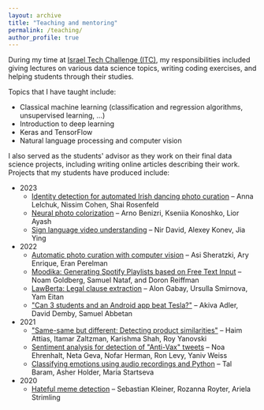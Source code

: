 ```yaml
---
layout: archive
title: "Teaching and mentoring"
permalink: /teaching/
author_profile: true
---
```


During my time at [Israel Tech Challenge (ITC)](https://www.itc.tech/), my responsibilities included giving lectures on various data science topics, writing coding exercises, and helping students through their studies.

Topics that I have taught include:
* Classical machine learning (classification and regression algorithms, unsupervised learning, ...)
* Introduction to deep learning
* Keras and TensorFlow
* Natural language processing and computer vision

I also served as the students' advisor as they work on their final data science projects, including writing online articles describing their work. Projects that my students have produced include:

* 2023
  * [Identity detection for automated Irish dancing photo curation](https://medium.com/@annalelchuk/automatic-photos-sorting-8b232f1f745a) – Anna Lelchuk, Nissim Cohen, Shai Rosenfeld
  * [Neural photo colorization](https://medium.com/@arno.benizri/colorizing-black-white-pictures-with-neural-networks-an-odyssey-8ff54e8c5bd3) – Arno Benizri, Kseniia Konoshko, Lior Ayash
  * [Sign language video understanding](https://medium.com/@oronird/sign-language-video-translator-8bc80480fbf5) – Nir David, Alexey Konev, Jia Ying
* 2022
  * [Automatic photo curation with computer vision](https://medium.com/@asisher/how-to-choose-your-good-photos-by-ai-4dfe0e8bbb10) – Asi Sheratzki, Ary Enrique, Eran Perelman
  * [Moodika: Generating Spotify Playlists based on Free Text Input](https://medium.com/@doron.reiffman/moodika-generating-spotify-playlists-based-on-free-text-input-8f4eccc1254) – Noam Goldberg, Samuel Nataf, and Doron Reiffman
  * [LawBerta: Legal clause extraction](https://medium.com/@ursullasmirnova/5cbad1d2e77b) – Alon Gabay, Ursulla Smirnova, Yam Eitan
  * ["Can 3 students and an Android app beat Tesla?"](https://medium.com/@david.demby613/can-3-students-and-an-android-app-beat-tesla-287c7e5d022f) – Akiva Adler, David Demby, Samuel Abbetan
* 2021
  * ["Same-same but different: Detecting product similarities"](https://medium.com/geekculture/same-same-but-different-detecting-product-similarities-by-their-e-commerce-titles-and-images-5ea10021f522) – Haim Attias, Itamar Zaltzman, Karishma Shah, Roy Yanovski
  * [Sentiment analysis for detection of "Anti-Vax" tweets](https://medium.com/swlh/global-covid-17-anti-vaxxers-detection-76a768342c28) – Noa Ehrenhalt, Neta Geva, Nofar Herman, Ron Levy, Yaniv Weiss
  * [Classifying emotions using audio recordings and Python](https://towardsdatascience.com/classifying-emotions-using-audio-recordings-and-python-434e748a95eb) – Tal Baram, Asher Holder, Maria Startseva
* 2020
  * [Hateful meme detection](https://medium.com/@sdkleiner/how-to-end-up-in-the-top-5-of-a-u-s100-000-competition-2464b232fc06) – Sebastian Kleiner, Rozanna Royter, Ariela Strimling
